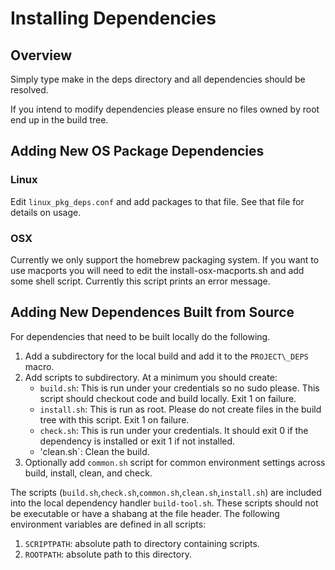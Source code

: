Installing Dependencies
=======================
 
## Overview

Simply type make in the deps directory and all dependencies should be resolved.

If you intend to modify dependencies please ensure no files owned by root end up
in the build tree.
 
## Adding New OS Package Dependencies

### Linux

Edit `linux_pkg_deps.conf` and add packages to that file. See that file for
details on usage.

### OSX

Currently we only support the homebrew packaging system. If you want to use
macports you will need to edit the install-osx-macports.sh and add some shell
script. Currently this script prints an error message.
 
## Adding New Dependences Built from Source

For dependencies that need to be built locally do the following.

1. Add a subdirectory for the local build and add it to the `PROJECT\_DEPS` 
   macro.  
2. Add scripts to subdirectory. At a minimum you should create:
    - `build.sh`: This is run under your credentials so no sudo please.
      This script should checkout code and build locally. Exit 1 on failure.
    - `install.sh`: This is run as root. Please do not create files in the
      build tree with this script. Exit 1 on failure.
    - `check.sh`: This is run under your credentials. It should exit 0 if 
      the dependency is installed or exit 1 if not installed.
    - 'clean.sh`: Clean the build.
3. Optionally add `common.sh` script for common environment settings across build,
   install, clean, and check.

The scripts (`build.sh`,`check.sh`,`common.sh`,`clean.sh`,`install.sh`) are included into the local
dependency handler `build-tool.sh`. These scripts should not be executable or have
a shabang at the file header. The following environment
variables are defined in all scripts:

1. `SCRIPTPATH`: absolute path to directory containing scripts.
2. `ROOTPATH`: absolute path to this directory. 


